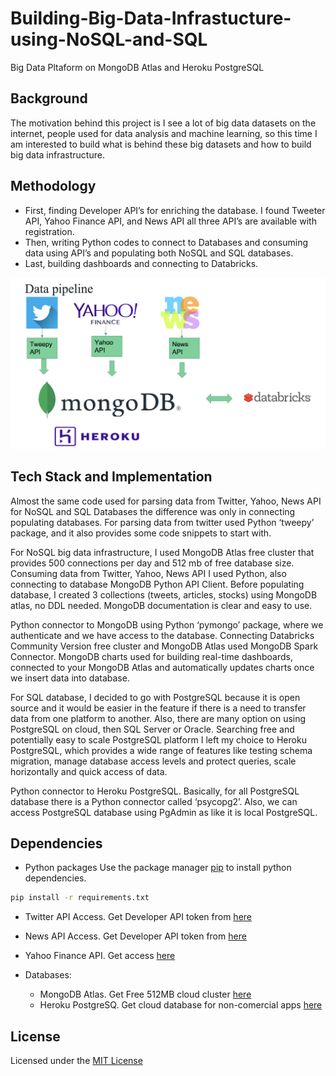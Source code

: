 # Building-Big-Data-Infrastucture-using-NoSQL-and-SQL
Big Data Pltaform on MongoDB Atlas and Heroku PostgreSQL


## Background

The motivation behind this project is I see a lot of big data datasets on the internet, people used for data analysis and machine learning, so this time I am interested to build what is behind these big datasets and how to build big data infrastructure. 

## Methodology

- First, finding Developer API’s for enriching the database. I found Tweeter API, Yahoo Finance API, and News API all three API’s are available with registration.   
- Then, writing Python codes to connect to Databases and consuming data using API’s and populating both NoSQL and SQL databases.
- Last, building dashboards and connecting to Databricks.

![methodology](/assets/data_pipeline.png)


## Tech Stack and Implementation

Almost the same code used for parsing data from Twitter, Yahoo, News API for NoSQL and SQL Databases the difference was only in connecting populating databases. For parsing data from twitter used Python ‘tweepy’ package, and it also provides some code snippets to start with.

For NoSQL big data infrastructure, I used MongoDB Atlas free cluster that provides 500 connections per day and 512 mb of free database size. Consuming data from Twitter, Yahoo, News API I used Python, also connecting to database MongoDB Python API Client. Before populating database, I created 3 collections (tweets, articles, stocks) using MongoDB atlas, no DDL needed. MongoDB documentation is clear and easy to use.

Python connector to MongoDB using Python ‘pymongo’ package, where we authenticate and we have access to the database.
Connecting Databricks Community Version free cluster and MongoDB Atlas used MongoDB Spark Connector.
MongoDB charts used for building real-time dashboards, connected to your MongoDB Atlas and automatically updates charts once we insert data into database.

For SQL database, I decided to go with PostgreSQL because it is open source and it would be easier in the feature if there is a need to transfer data from one platform to another. Also, there are many option on using PostgreSQL on cloud, then SQL Server or Oracle. Searching free and potentially easy to scale PostgreSQL platform I left my choice to Heroku PostgreSQL, which provides a wide range of features like testing schema migration, manage database access levels and protect queries, scale horizontally and quick access of data.

Python connector to Heroku PostgreSQL. Basically, for all PostgreSQL database there is a Python connector called ‘psycopg2’.
Also, we can access PostgreSQL database using PgAdmin as like it is local PostgreSQL.

## Dependencies

- Python packages
Use the package manager [pip](https://pip.pypa.io/en/stable/) to install python dependencies.
```bash
pip install -r requirements.txt
```
- Twitter API Access. Get Developer API token from [here](https://developer.twitter.com/en/apply-for-access)
- News API Access. Get Developer API token from [here](https://newsapi.org/)
- Yahoo Finance API. Get access [here](https://pypi.org/project/yahoo-finance/)

- Databases:
  - MongoDB Atlas. Get Free 512MB cloud cluster [here](https://www.mongodb.com/cloud/atlas)
  - Heroku PostgreSQ. Get cloud database for non-comercial apps [here](https://www.mongodb.com/cloud/atlas)

## License

Licensed under the [MIT License](LICENSE.txt) 
